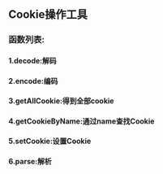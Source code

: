 ## Cookie操作工具

### 函数列表:
#### 1.decode:解码
#### 2.encode:编码
#### 3.getAllCookie:得到全部cookie
#### 4.getCookieByName:通过name查找Cookie
#### 5.setCookie:设置Cookie
#### 6.parse:解析
